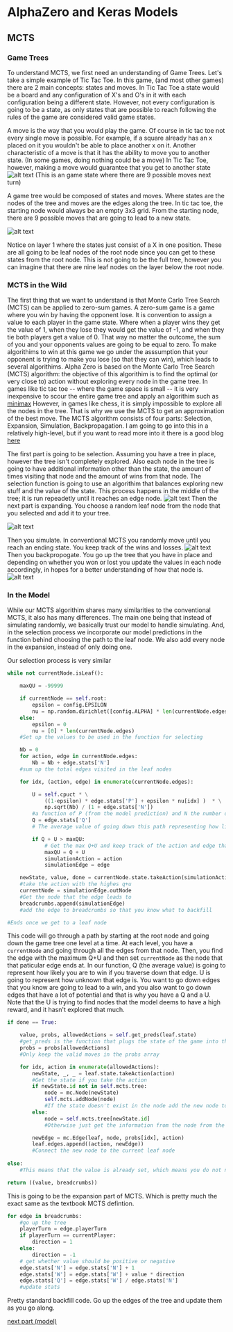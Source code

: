 # AlphaZero and Keras Models

## MCTS

### Game Trees
To understand MCTS, we first need an understanding of Game Trees.
Let's take a simple example of Tic Tac Toe. In this game, (and most other games) there are 2 main concepts: states and moves.
In Tic Tac Toe a state would be a board and any configuration of X's and O's in it with each configuration being a different state. However, not every configuration is going to be a state, as only states that are possible to reach following the rules of the game are considered valid game states.

A move is the way that you would play the game. Of course in tic tac toe not every single move is possible. For example, if a square already has an x placed on it you wouldn't be able to place another x on it. Another characteristic of a move is that it has the ability to move you to another state. (In some games, doing nothing could be a move) In Tic Tac Toe, however, making a move would guarantee that you get to another state
![alt text](https://github.com/supersteph.github.io/tictac/emptystate.gif "empty state")
(This is an game state where there are 9 possible moves next turn)

A game tree would be composed of states and moves. Where states are the nodes of the tree and moves are the edges along the tree.
In tic tac toe, the starting node would always be an empty 3x3 grid. From the starting node, there are 9 possible moves that are going to lead to a new state.

![alt text](https://github.com/supersteph.github.io/tictac/tree.png "game tree")

Notice on layer 1 where the states just consist of a X in one position. These are all going to be leaf nodes of the root node since you can get to these states from the root node. This is not going to be the full tree, however you can imagine that there are nine leaf nodes on the layer below the root node.

### MCTS in the Wild
The first thing that we want to understand is that Monte Carlo Tree Search (MCTS) can be applied to zero-sum games. A zero-sum game is a game where you win by having the opponent lose. It is convention to assign a value to each player in the game state. Where when a player wins they get the value of 1, when they lose they would get the value of -1, and when they tie both players get a value of 0. That way no matter the outcome, the sum of you and your opponents values are going to be equal to zero. To make algorithims to win at this game we go under the asssumption that your opponent is trying to make you lose (so that they can win), which leads to several algorithims.
Alpha Zero is based on the Monte Carlo Tree Search (MCTS) algorithm: the objective of this algorithim is to find the optimal (or very close to) action without exploring every node in the game tree. In games like tic tac toe -- where the game space is small -- it is very inexpensive to scour the entire game tree and apply an algorithim such as [minimax](https://www.baeldung.com/java-minimax-algorithm)
However, in games like chess, it is simply impossible to explore all the nodes in the tree. That is why we use the MCTS to get an approximation of the best move. The MCTS algorithm consists of four parts: Selection, Expansion, Simulation, Backpropagation. I am going to go into this in a relatively high-level, but if you want to read more into it there is a good blog [here](https://medium.com/@quasimik/monte-carlo-tree-search-applied-to-letterpress-34f41c86e238)

The first part is going to be selection. Assuming you have a tree in place, however the tree isn't completely explored. Also each node in the tree is going to have additional information other than the state, the amount of times visiting that node and the amount of wins from that node. The selection function is going to use an algorithim that balances exploring new stuff and the value of the state. This process happens in the middle of the tree; it is run repeadetly until it reaches an edge node.
![alt text](https://github.com/supersteph.github.io/tictac/selection.jpeg "selection")
Then the next part is expanding. You choose a random leaf node from the node that you selected and add it to your tree.

![alt text](https://github.com/supersteph.github.io/tictac/expansion.jpeg "expansion")

Then you simulate. In conventional MCTS you randomly move until you reach an ending state. You keep track of the wins and losses.
![alt text](https://github.com/supersteph.github.io/tictac/simulation.jpeg "simulation")
Then you backpropogate. You go up the tree that you have in place and depending on whether you won or lost you update the values in each node accordingly, in hopes for a better understanding of how that node is.
![alt text](https://github.com/supersteph.github.io/tictac/backprop.jpeg "backprop")
### In the Model
While our MCTS algorithim shares many similarities to the conventional MCTS, it also has many differences. The main one being that instead of simulating randomly, we basically trust our model to handle simulating. And, in the selection process we incorporate our model predictions in the function behind choosing the path to the leaf node. We also add every node in the expansion, instead of only doing one.

Our selection process is very similar

```python
while not currentNode.isLeaf():

	maxQU = -99999

	if currentNode == self.root:
		epsilon = config.EPSILON
		nu = np.random.dirichlet([config.ALPHA] * len(currentNode.edges))
	else:
		epsilon = 0
		nu = [0] * len(currentNode.edges)
	#Set up the values to be used in the function for selecting

	Nb = 0
	for action, edge in currentNode.edges:
		Nb = Nb + edge.stats['N']
	#sum up the total edges visited in the leaf nodes

	for idx, (action, edge) in enumerate(currentNode.edges):

		U = self.cpuct * \
			((1-epsilon) * edge.stats['P'] + epsilon * nu[idx] )  * \
			np.sqrt(Nb) / (1 + edge.stats['N'])
		#a function of P (from the model prediction) and N the number of times visiting this node representing how unknown going down the current edge is 
		Q = edge.stats['Q']
		# The average value of going down this path representing how likely you are going to win

		if Q + U > maxQU:
			# Get the max Q+U and keep track of the action and edge that it is
			maxQU = Q + U
			simulationAction = action
			simulationEdge = edge

	newState, value, done = currentNode.state.takeAction(simulationAction) 
	#take the action with the highes q+u
	currentNode = simulationEdge.outNode
	#Get the node that the edge leads to
	breadcrumbs.append(simulationEdge)
	#add the edge to breadcrumbs so that you know what to backfill

#Ends once we get to a leaf node
```
This code will go through a path by starting at the root node and going down the game tree one level at a time. At each level, you have a `currentNode` and going through all the edges from that node. Then, you find the edge with the maximum Q+U and then set `currentNode` as the node that that paticular edge ends at.
In our function, Q (the average value) is going to represent how likely you are to win if you traverse down that edge. U is going to represent how unknown that edge is. You want to go down edges that you know are going to lead to a win, and you also want to go down edges that have a lot of potential and that is why you have a Q and a U. Note that the U is trying to find nodes that the model deems to have a high reward, and it hasn't explored that much.


```python
if done == True:

	value, probs, allowedActions = self.get_preds(leaf.state)
	#get_preds is the function that plugs the state of the game into the model
	probs = probs[allowedActions]
	#Only keep the valid moves in the probs array

	for idx, action in enumerate(allowedActions):
		newState, _, _ = leaf.state.takeAction(action)
		#Get the state if you take the action
		if newState.id not in self.mcts.tree:
			node = mc.Node(newState)
			self.mcts.addNode(node)
			#If the state doesn't exist in the node add the new node to the tree
		else:
			node = self.mcts.tree[newState.id]
			#Otherwise just get the information from the node from the tree

		newEdge = mc.Edge(leaf, node, probs[idx], action)
		leaf.edges.append((action, newEdge))
		#Connect the new node to the current leaf node
		
else:
	#This means that the value is already set, which means you do not need to evaluate or add the node

return ((value, breadcrumbs))

```
This is going to be the expansion part of MCTS. Which is pretty much the exact same as the textbook MCTS defintion.

```python
for edge in breadcrumbs:
	#go up the tree
	playerTurn = edge.playerTurn
	if playerTurn == currentPlayer:
		direction = 1
	else:
		direction = -1
	# get whether value should be positive or negative
	edge.stats['N'] = edge.stats['N'] + 1
	edge.stats['W'] = edge.stats['W'] + value * direction
	edge.stats['Q'] = edge.stats['W'] / edge.stats['N']
	#update stats

```
Pretty standard backfill code. Go up the edges of the tree and update them as you go along.

[next part (model)](tictac/modelagain.md)